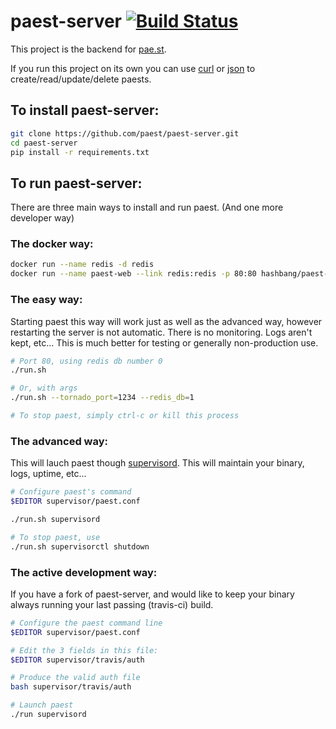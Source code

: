 paest-server [![Build Status](https://travis-ci.org/hashbang/paest-server.png)](https://travis-ci.org/hashbang/paest-server)
============

This project is the backend for [pae.st](http://pae.st/).

If you run this project on its own you can use [curl](https://github.com/paest/paest-server/wiki/CLI-Usage) or [json](https://github.com/paest/paest-server/wiki/JSON-Usage) to create/read/update/delete paests.


To install paest-server:
------------------------
```bash
git clone https://github.com/paest/paest-server.git
cd paest-server
pip install -r requirements.txt
```

To run paest-server:
--------------------

There are three main ways to install and run paest. (And one more developer way)

### The docker way:

```bash
docker run --name redis -d redis
docker run --name paest-web --link redis:redis -p 80:80 hashbang/paest-server
```

### The easy way:

Starting paest this way will work just as well as the advanced way, however restarting the server is not automatic. There is no monitoring. Logs aren't kept, etc... This is much better for testing or generally non-production use.
```bash
# Port 80, using redis db number 0
./run.sh

# Or, with args
./run.sh --tornado_port=1234 --redis_db=1

# To stop paest, simply ctrl-c or kill this process
```

### The advanced way:

This will lauch paest though [supervisord](http://supervisord.org/). This will maintain your binary, logs, uptime, etc...
```bash
# Configure paest's command
$EDITOR supervisor/paest.conf

./run.sh supervisord

# To stop paest, use
./run.sh supervisorctl shutdown
```

### The active development way:

If you have a fork of paest-server, and would like to keep your binary always running your last passing (travis-ci) build.
```bash
# Configure the paest command line
$EDITOR supervisor/paest.conf

# Edit the 3 fields in this file:
$EDITOR supervisor/travis/auth

# Produce the valid auth file
bash supervisor/travis/auth

# Launch paest
./run supervisord
```
